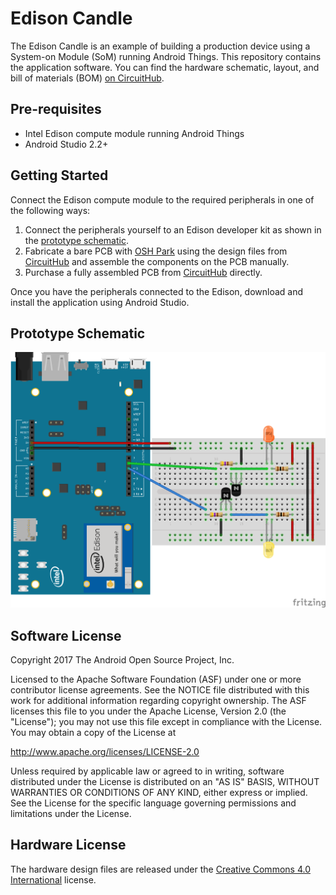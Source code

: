 Edison Candle
=============
The Edison Candle is an example of building a production device using a System-on Module
(SoM) running Android Things. This repository contains the application software.
You can find the hardware schematic, layout, and bill of materials (BOM)
[on CircuitHub](https://circuithub.com/projects/androidthings/edison-candle).

Pre-requisites
--------------

- Intel Edison compute module running Android Things
- Android Studio 2.2+

Getting Started
----------------

Connect the Edison compute module to the required peripherals in one of the following ways:

1. Connect the peripherals yourself to an Edison developer kit as shown in the
   [prototype schematic](#prototype-schematic).
2. Fabricate a bare PCB with [OSH Park](https://oshpark.com/) using the design files from
   [CircuitHub](https://circuithub.com/projects/androidthings/edison-candle) and assemble
   the components on the PCB manually.
3. Purchase a fully assembled PCB from
   [CircuitHub](https://circuithub.com/projects/androidthings/edison-candle) directly.

Once you have the peripherals connected to the Edison, download and install the application
using Android Studio.

Prototype Schematic
--------------------

![Schematic for Edison Candle Prototype](candle_schematic.png)

Software License
----------------

Copyright 2017 The Android Open Source Project, Inc.

Licensed to the Apache Software Foundation (ASF) under one or more contributor
license agreements.  See the NOTICE file distributed with this work for
additional information regarding copyright ownership.  The ASF licenses this
file to you under the Apache License, Version 2.0 (the "License"); you may not
use this file except in compliance with the License.  You may obtain a copy of
the License at

  http://www.apache.org/licenses/LICENSE-2.0

Unless required by applicable law or agreed to in writing, software
distributed under the License is distributed on an "AS IS" BASIS, WITHOUT
WARRANTIES OR CONDITIONS OF ANY KIND, either express or implied.  See the
License for the specific language governing permissions and limitations under
the License.

Hardware License
----------------

The hardware design files are released under the
[Creative Commons 4.0 International](http://creativecommons.org/licenses/by/4.0/)
license.
